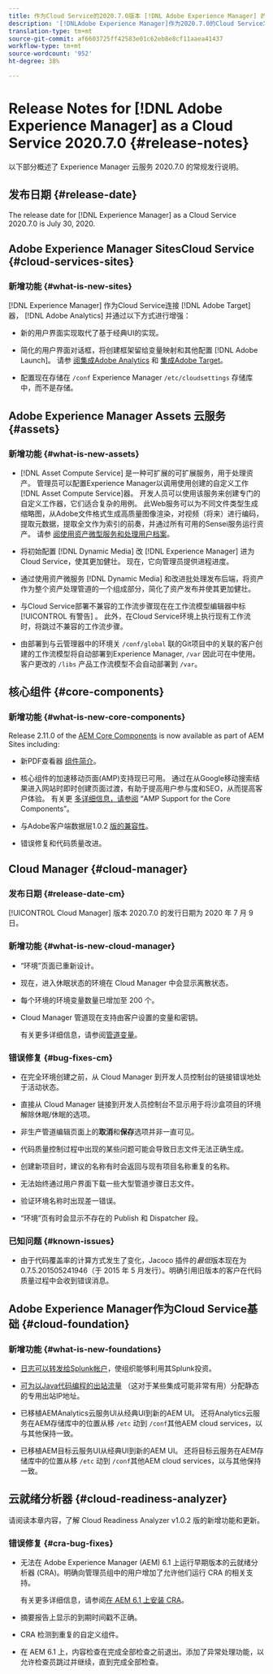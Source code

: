 ```yaml
---
title: 作为Cloud Service的2020.7.0版本 [!DNL Adobe Experience Manager] 的发行说明。
description: '[!DNLAdobe Experience Manager]作为2020.7.0的Cloud Service发行说明。'
translation-type: tm+mt
source-git-commit: af6603725ff42583e01c62eb8e8cf11aaea41437
workflow-type: tm+mt
source-wordcount: '952'
ht-degree: 38%

---
```



# Release Notes for [!DNL Adobe Experience Manager] as a Cloud Service 2020.7.0 {#release-notes}

以下部分概述了 Experience Manager 云服务 2020.7.0 的常规发行说明。

## 发布日期 {#release-date}

The release date for [!DNL Experience Manager] as a Cloud Service 2020.7.0 is July 30, 2020.

## Adobe Experience Manager SitesCloud Service {#cloud-services-sites}

### 新增功能 {#what-is-new-sites}

[!DNL Experience Manager] 作为Cloud Service连接 [!DNL Adobe Target] 器， [!DNL Adobe Analytics] 并通过以下方式进行增强：

* 新的用户界面实现取代了基于经典UI的实现。

* 简化的用户界面对话框，将创建框架留给变量映射和其他配置 [!DNL Adobe Launch]。 请参 [阅集成Adobe Analytics](https://docs.adobe.com/content/help/en/experience-manager-cloud-service/sites/integrations/integrating-adobe-analytics.html) 和 [集成Adobe Target](https://docs.adobe.com/content/help/en/experience-manager-cloud-service/sites/integrations/integrating-adobe-target.html)。

* 配置现在存储在 `/conf` Experience Manager `/etc/cloudsettings` 存储库中，而不是存储。

## Adobe Experience Manager Assets 云服务 {#assets}

### 新增功能 {#what-is-new-assets}

* [!DNL Asset Compute Service] 是一种可扩展的可扩展服务，用于处理资产。 管理员可以配置Experience Manager以调用使用创建的自定义工作 [!DNL Asset Compute Service]器。 开发人员可以使用该服务来创建专门的自定义工作器，它们适合复杂的用例。 此Web服务可以为不同文件类型生成缩略图，从Adobe文件格式生成高质量图像渲染，对视频（将来）进行编码，提取元数据，提取全文作为索引的前奏，并通过所有可用的Sensei服务运行资产。 请参 [阅使用资产微型服务和处理用户档案](/help/assets/asset-microservices-configure-and-use.md)。

* 将初始配置 [!DNL Dynamic Media] 改 [!DNL Experience Manager] 进为Cloud Service，使其更加健壮。 现在，它向管理员提供进程进度。

* 通过使用资产微服务 [!DNL Dynamic Media] 和改进批处理发布后端，将资产作为整个资产处理管道的一个组成部分，简化了资产发布并使其更加健壮。

* 与Cloud Service部署不兼容的工作流步骤现在在工作流模型编辑器中标 [!UICONTROL 有警告] 。 此外，在Cloud Service环境上执行现有工作流时，将跳过不兼容的工作流步骤。

* 由部署到与云管理器中的环境关 `/conf/global` 联的Git项目中的关联的客户创建的工作流模型将自动部署到Experience Manager, `/var` 因此可在中使用。 客户更改的 `/libs` 产品工作流模型不会自动部署到 `/var`。

## 核心组件 {#core-components}

### 新增功能 {#what-is-new-core-components}

Release 2.11.0 of the [AEM Core Components](https://docs.adobe.com/content/help/zh-Hans/experience-manager-core-components/using/introduction.html) is now available as part of AEM Sites including:

* 新PDF查看器 [组件简介](https://aemcomponents.dev/content/core-components-examples/library/page-authoring/pdf-viewer.html)。

* 核心组件的加速移动页面(AMP)支持现已可用。 通过在从Google移动搜索结果进入网站时即时创建页面过渡，有助于提高用户参与度和SEO，从而提高客户体验。
有关更 [多详细信息，请参阅](https://docs.adobe.com/content/help/en/experience-manager-core-components/using/developing/amp.html) “AMP Support for the Core Components”。

* 与Adobe客户端数据层1.0.2 [版的兼容性](https://docs.adobe.com/content/help/en/experience-manager-core-components/using/developing/data-layer/overview.html)。

* 错误修复和代码质量改进。

## Cloud Manager {#cloud-manager}

### 发布日期 {#release-date-cm}

[!UICONTROL Cloud Manager] 版本 2020.7.0 的发行日期为 2020 年 7 月 9 日。

### 新增功能 {#what-is-new-cloud-manager}

* “环境”页面已重新设计。

* 现在，进入休眠状态的环境在 Cloud Manager 中会显示离散状态。

* 每个环境的环境变量数量已增加至 200 个。

* Cloud Manager 管道现在支持由客户设置的变量和密钥。


   有关更多详细信息，请参阅[管道变量](/help/onboarding/getting-access-to-aem-in-cloud/creating-aem-application-project.md#pipeline-variables)。

### 错误修复 {#bug-fixes-cm}

* 在完全环境创建之前，从 Cloud Manager 到开发人员控制台的链接错误地处于活动状态。

* 直接从 Cloud Manager 链接到开发人员控制台不显示用于将沙盒项目的环境解除休眠/休眠的选项。

* 非生产管道编辑页面上的&#x200B;**取消**&#x200B;和&#x200B;**保存**&#x200B;选项并非一直可见。

* 代码质量控制过程中出现的某些问题可能会导致日志文件无法正确生成。

* 创建新项目时，建议的名称有时会返回与现有项目名称重复的名称。

* 无法始终通过用户界面下载一些大型管道步骤日志文件。

* 验证环境名称时出现差一错误。

* “环境”页有时会显示不存在的 Publish 和 Dispatcher 段。

### 已知问题 {#known-issues}

* 由于代码覆盖率的计算方式发生了变化，Jacoco 插件的&#x200B;*最低*&#x200B;版本现在为 0.7.5.201505241946（于 2015 年 5 月发行）。明确引用旧版本的客户在代码质量过程中会收到错误消息。


## Adobe Experience Manager作为Cloud Service基础 {#cloud-foundation}

### 新增功能 {#what-is-new-foundations}

* [日志可以转发给Splunk帐户](/help/implementing/developing/introduction/logging.md#splunk-logs)，使组织能够利用其Splunk投资。

* [可为以Java代码编程的出站流量](/help/implementing/developing/introduction/development-guidelines.md#dedicated-egress-ip-address) （这对于某些集成可能非常有用）分配静态的专用出站IP地址。

* 已移植AEMAnalytics云服务UI从经典UI到新的AEM UI。 还将Analytics云服务在AEM存储库中的位置从移 `/etc` 动到 `/conf`其他AEM cloud services，以与其他保持一致。

* 已移植AEM目标云服务UI从经典UI到新的AEM UI。 还将目标云服务在AEM存储库中的位置从移 `/etc` 动到 `/conf`其他AEM cloud services，以与其他保持一致。

## 云就绪分析器 {#cloud-readiness-analyzer}

请阅读本章内容，了解 Cloud Readiness Analyzer v1.0.2 版的新增功能和更新。

### 错误修复 {#cra-bug-fixes}

* 无法在 Adobe Experience Manager (AEM) 6.1 上运行早期版本的云就绪分析器 (CRA)。明确向管理员组中的用户增加了允许他们运行 CRA 的相关支持。

   有关更多详细信息，请参阅[在 AEM 6.1 上安装 CRA](https://docs.adobe.com/content/help/zh-Hans/experience-manager-cloud-service/moving/cloud-migration/cloud-readiness-analyzer/using-cloud-readiness-analyzer.html#installing-on-aem61)。

* 摘要报告上显示的到期时间戳不正确。

* CRA 检测到重复的自定义组件。

* 在 AEM 6.1 上，内容检查在完成全部检查之前退出。添加了异常处理功能，以允许检查员跳过并继续，直到完成全部检查。
